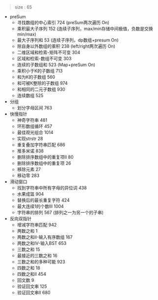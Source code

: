 > size : 65
* preSum
    - 寻找数组的中心索引  724  (preSum两次遍历 On)
    - 乘积最大子序列  152  (连续子序列，max/min存储中间极值，负数是交换min/max)
    - 最大子序列和  53  (连续子序列，dp数组+presum On)
    - 除自身以外数组的乘积  238  (left/right两次遍历 On)
    - 二维区域和检索-矩阵不可变  304
    - 区域和检索-数组不可变  303
    - 连续的子数组和  523  (Map+preSum On)
    - 乘积小于K的子数组  713
    - 和为K的子数组  560
    - 和可被K整除的子数组  974
    - 和相同的二元子数组  930
    - 连续数组  525
* 分组
    - 划分字母区间  763
* 快慢指针
    - 神奇字符串  481
    - 环形数组循环  457
    - 最佳观光组合  1014
    - 实现strstr  28
    - 重复叠加字符串匹配  686
    - 推多米诺  838
    - 删除排序数组中的重复项II  80
    - 删除排序数组中的重复项  26
    - 移除元素  27
    - 移动零  283
* 滑动窗口
    - 找到字符串中所有字母的异位词  438
    - 水果成篮  904
    - 替换后的最长重复字符  424
    - 最大连续1的个数III  1004
    - 字符串的排列  567  (排列之一为另一个的子串)
* 反向双指针
    - 增减字符串匹配  942
    - 两数之和  1
    - 两数之和II-输入有序数组  167
    - 两数之和IV-输入BST  653
    - 三数之和  15
    - 最接近的三数之和  16
    - 三数之和的多种可能  923
    - 四数之和  18
    - 四数之和II  454
    - 回文数  9
    - 验证回文串  125
    - 验证回文串II  680